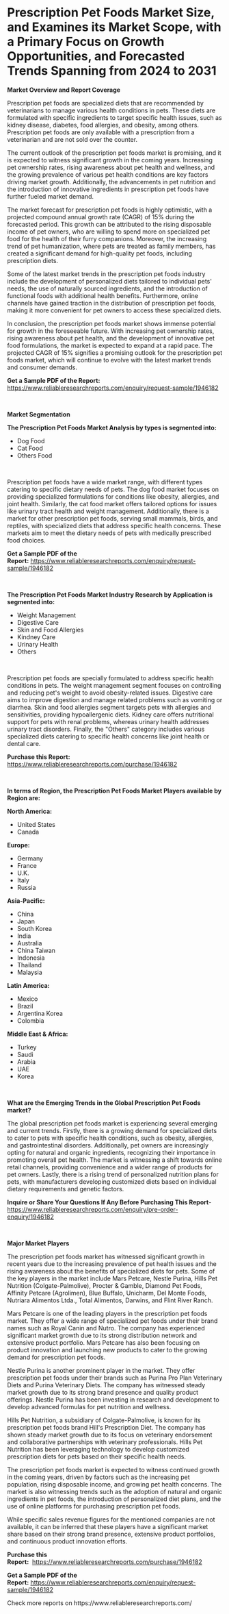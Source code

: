<p><h1>Prescription Pet Foods Market Size, and Examines its Market Scope, with a Primary Focus on Growth Opportunities, and Forecasted Trends Spanning from 2024 to 2031</h1></p><p><strong>Market Overview and Report Coverage</strong></p>
<p><p>Prescription pet foods are specialized diets that are recommended by veterinarians to manage various health conditions in pets. These diets are formulated with specific ingredients to target specific health issues, such as kidney disease, diabetes, food allergies, and obesity, among others. Prescription pet foods are only available with a prescription from a veterinarian and are not sold over the counter.</p><p>The current outlook of the prescription pet foods market is promising, and it is expected to witness significant growth in the coming years. Increasing pet ownership rates, rising awareness about pet health and wellness, and the growing prevalence of various pet health conditions are key factors driving market growth. Additionally, the advancements in pet nutrition and the introduction of innovative ingredients in prescription pet foods have further fueled market demand.</p><p>The market forecast for prescription pet foods is highly optimistic, with a projected compound annual growth rate (CAGR) of 15% during the forecasted period. This growth can be attributed to the rising disposable income of pet owners, who are willing to spend more on specialized pet food for the health of their furry companions. Moreover, the increasing trend of pet humanization, where pets are treated as family members, has created a significant demand for high-quality pet foods, including prescription diets.</p><p>Some of the latest market trends in the prescription pet foods industry include the development of personalized diets tailored to individual pets' needs, the use of naturally sourced ingredients, and the introduction of functional foods with additional health benefits. Furthermore, online channels have gained traction in the distribution of prescription pet foods, making it more convenient for pet owners to access these specialized diets.</p><p>In conclusion, the prescription pet foods market shows immense potential for growth in the foreseeable future. With increasing pet ownership rates, rising awareness about pet health, and the development of innovative pet food formulations, the market is expected to expand at a rapid pace. The projected CAGR of 15% signifies a promising outlook for the prescription pet foods market, which will continue to evolve with the latest market trends and consumer demands.</p></p>
<p><strong>Get a Sample PDF of the Report:</strong> <a href="https://www.reliableresearchreports.com/enquiry/request-sample/1946182">https://www.reliableresearchreports.com/enquiry/request-sample/1946182</a></p>
<p>&nbsp;</p>
<p><strong>Market Segmentation</strong></p>
<p><strong>The Prescription Pet Foods Market Analysis by types is segmented into:</strong></p>
<p><ul><li>Dog Food</li><li>Cat Food</li><li>Others Food</li></ul></p>
<p>&nbsp;</p>
<p><p>Prescription pet foods have a wide market range, with different types catering to specific dietary needs of pets. The dog food market focuses on providing specialized formulations for conditions like obesity, allergies, and joint health. Similarly, the cat food market offers tailored options for issues like urinary tract health and weight management. Additionally, there is a market for other prescription pet foods, serving small mammals, birds, and reptiles, with specialized diets that address specific health concerns. These markets aim to meet the dietary needs of pets with medically prescribed food choices.</p></p>
<p><strong>Get a Sample PDF of the Report:</strong>&nbsp;<a href="https://www.reliableresearchreports.com/enquiry/request-sample/1946182">https://www.reliableresearchreports.com/enquiry/request-sample/1946182</a></p>
<p>&nbsp;</p>
<p><strong>The Prescription Pet Foods Market Industry Research by Application is segmented into:</strong></p>
<p><ul><li>Weight Management</li><li>Digestive Care</li><li>Skin and Food Allergies</li><li>Kindney Care</li><li>Urinary Health</li><li>Others</li></ul></p>
<p>&nbsp;</p>
<p><p>Prescription pet foods are specially formulated to address specific health conditions in pets. The weight management segment focuses on controlling and reducing pet's weight to avoid obesity-related issues. Digestive care aims to improve digestion and manage related problems such as vomiting or diarrhea. Skin and food allergies segment targets pets with allergies and sensitivities, providing hypoallergenic diets. Kidney care offers nutritional support for pets with renal problems, whereas urinary health addresses urinary tract disorders. Finally, the "Others" category includes various specialized diets catering to specific health concerns like joint health or dental care.</p></p>
<p><strong>Purchase this Report:</strong>&nbsp; <a href="https://www.reliableresearchreports.com/purchase/1946182">https://www.reliableresearchreports.com/purchase/1946182</a></p>
<p>&nbsp;</p>
<p><strong>In terms of Region, the Prescription Pet Foods Market Players available by Region are:</strong></p>
<p>
    <p> <strong> North America: </strong>
        <ul>
            <li>United States</li>
            <li>Canada</li>
        </ul>
        </p> 
    <p> <strong> Europe: </strong>
        <ul>
            <li>Germany</li>
            <li>France</li>
            <li>U.K.</li>
            <li>Italy</li>
            <li>Russia</li>
        </ul>
        </p> 
    <p> <strong> Asia-Pacific: </strong>
        <ul>
            <li>China</li>
            <li>Japan</li>
            <li>South Korea</li>
            <li>India</li>
            <li>Australia</li>
            <li>China Taiwan</li>
            <li>Indonesia</li>
            <li>Thailand</li>
            <li>Malaysia</li>
        </ul>
        </p> 
    <p> <strong> Latin America: </strong>
        <ul>
            <li>Mexico</li>
            <li>Brazil</li>
            <li>Argentina Korea</li>
            <li>Colombia</li>
        </ul>
        </p> 
    <p> <strong> Middle East & Africa: </strong>
        <ul>
            <li>Turkey</li>
            <li>Saudi</li>
            <li>Arabia</li>
            <li>UAE</li>
            <li>Korea</li>
        </ul>
    </p>
    </p>
<p>&nbsp;</p>
<p><strong>What are the Emerging Trends in the Global Prescription Pet Foods market?</strong></p>
<p><p>The global prescription pet foods market is experiencing several emerging and current trends. Firstly, there is a growing demand for specialized diets to cater to pets with specific health conditions, such as obesity, allergies, and gastrointestinal disorders. Additionally, pet owners are increasingly opting for natural and organic ingredients, recognizing their importance in promoting overall pet health. The market is witnessing a shift towards online retail channels, providing convenience and a wider range of products for pet owners. Lastly, there is a rising trend of personalized nutrition plans for pets, with manufacturers developing customized diets based on individual dietary requirements and genetic factors.</p></p>
<p><strong>Inquire or Share Your Questions If Any Before Purchasing This Report</strong>- <a href="https://www.reliableresearchreports.com/enquiry/pre-order-enquiry/1946182">https://www.reliableresearchreports.com/enquiry/pre-order-enquiry/1946182</a></p>
<p>&nbsp;</p>
<p><strong>Major Market Players</strong></p>
<p><p>The prescription pet foods market has witnessed significant growth in recent years due to the increasing prevalence of pet health issues and the rising awareness about the benefits of specialized diets for pets. Some of the key players in the market include Mars Petcare, Nestle Purina, Hills Pet Nutrition (Colgate-Palmolive), Procter & Gamble, Diamond Pet Foods, Affinity Petcare (Agrolimen), Blue Buffalo, Unicharm, Del Monte Foods, Nutriara Alimentos Ltda., Total Alimentos, Darwins, and Flint River Ranch.</p><p>Mars Petcare is one of the leading players in the prescription pet foods market. They offer a wide range of specialized pet foods under their brand names such as Royal Canin and Nutro. The company has experienced significant market growth due to its strong distribution network and extensive product portfolio. Mars Petcare has also been focusing on product innovation and launching new products to cater to the growing demand for prescription pet foods.</p><p>Nestle Purina is another prominent player in the market. They offer prescription pet foods under their brands such as Purina Pro Plan Veterinary Diets and Purina Veterinary Diets. The company has witnessed steady market growth due to its strong brand presence and quality product offerings. Nestle Purina has been investing in research and development to develop advanced formulas for pet nutrition and wellness.</p><p>Hills Pet Nutrition, a subsidiary of Colgate-Palmolive, is known for its prescription pet foods brand Hill's Prescription Diet. The company has shown steady market growth due to its focus on veterinary endorsement and collaborative partnerships with veterinary professionals. Hills Pet Nutrition has been leveraging technology to develop customized prescription diets for pets based on their specific health needs.</p><p>The prescription pet foods market is expected to witness continued growth in the coming years, driven by factors such as the increasing pet population, rising disposable income, and growing pet health concerns. The market is also witnessing trends such as the adoption of natural and organic ingredients in pet foods, the introduction of personalized diet plans, and the use of online platforms for purchasing prescription pet foods.</p><p>While specific sales revenue figures for the mentioned companies are not available, it can be inferred that these players have a significant market share based on their strong brand presence, extensive product portfolios, and continuous product innovation efforts.</p></p>
<p><strong>Purchase this Report:</strong>&nbsp;&nbsp;<a href="https://www.reliableresearchreports.com/purchase/1946182">https://www.reliableresearchreports.com/purchase/1946182</a></p>
<p></p>
<p><strong>Get a Sample PDF of the Report:</strong>&nbsp;<a href="https://www.reliableresearchreports.com/enquiry/request-sample/1946182">https://www.reliableresearchreports.com/enquiry/request-sample/1946182</a></p>
<p>Check more reports on https://www.reliableresearchreports.com/</p>